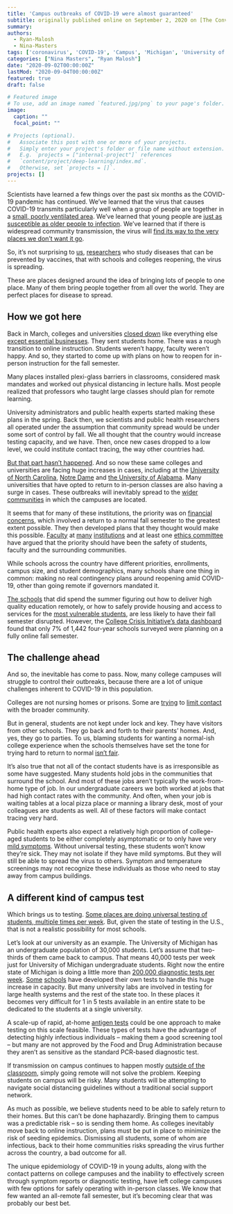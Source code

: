 ```yaml
---
title: 'Campus outbreaks of COVID-19 were almost guaranteed'
subtitle: originally published online on September 2, 2020 on [The Conversation](https://theconversation.com/campus-outbreaks-of-covid-19-were-almost-guaranteed-145235)
summary: 
authors: 
  - Ryan-Malosh
  - Nina-Masters
tags: ['coronavirus', 'COVID-19', 'Campus', 'Michigan', 'University of Michigan', 'community spread']
categories: ["Nina Masters", "Ryan Malosh"]
date: "2020-09-02T00:00:00Z"
lastMod: "2020-09-04T00:00:00Z"
featured: true
draft: false

# Featured image
# To use, add an image named `featured.jpg/png` to your page's folder. 
image:
  caption: ""
  focal_point: ""

# Projects (optional).
#   Associate this post with one or more of your projects.
#   Simply enter your project's folder or file name without extension.
#   E.g. `projects = ["internal-project"]` references 
#   `content/project/deep-learning/index.md`.
#   Otherwise, set `projects = []`.
projects: []
---
```

Scientists have learned a few things over the past six months as the COVID-19 pandemic has continued. We’ve learned that the virus that causes COVID-19 transmits particularly well when a group of people are together in a [small, poorly ventilated area](https://www.cidrap.umn.edu/news-perspective/2020/05/indoor-spread-covid-19-can-be-lessened-experts-say). We’ve learned that young people are [just as susceptible as older people to infection](https://www.statnews.com/2020/03/18/coronavirus-new-age-analysis-of-risk-confirms-young-adults-not-invincible/). We’ve learned that if there is widespread community transmission, the virus will [find its way to the very places we don’t want it go](https://www.forbes.com/sites/annaesakismith/2020/06/29/can-college-campuses-prevent-the-spread-of-covid-19-when-they-reopen-this-fall/#4e256e8f1024).

So, it’s not surprising to [us](https://scholar.google.com/citations?hl=en&user=e9oZqAgAAAAJ), [researchers](https://scholar.google.com/citations?user=OMatXSwAAAAJ&hl=en) who study diseases that can be prevented by vaccines, that with schools and colleges reopening, the virus is spreading.

These are places designed around the idea of bringing lots of people to one place. Many of them bring people together from all over the world. They are perfect places for disease to spread.

## How we got here
Back in March, colleges and universities [closed down](https://www.cnn.com/2020/03/09/us/coronavirus-university-college-classes/index.html) like everything else [except essential businesses](https://www.mlive.com/public-interest/2020/03/all-michigan-residents-most-businesses-ordered-to-stay-home-to-slow-spread-of-coronavirus.html). They sent students home. There was a rough transition to online instruction. Students weren’t happy, faculty weren’t happy. And so, they started to come up with plans on how to reopen for in-person instruction for the fall semester.

Many places installed plexi-glass barriers in classrooms, considered mask mandates and worked out physical distancing in lecture halls. Most people realized that professors who taught large classes should plan for remote learning.

University administrators and public health experts started making these plans in the spring. Back then, we scientists and public health researchers all operated under the assumption that community spread would be under some sort of control by fall. We all thought that the country would increase testing capacity, and we have. Then, once new cases dropped to a low level, we could institute contact tracing, the way other countries had.

[But that part hasn’t happened](https://www.theatlantic.com/politics/archive/2020/08/contact-tracing-hr-6666-working-us/615637/). And so now these same colleges and universities are facing huge increases in cases, including at the [University of North Carolina](https://carolinatogether.unc.edu/dashboard/), [Notre Dame](https://here.nd.edu/our-approach/dashboard/) and [the University of Alabama](https://uasystem.edu/covid-19-dashboard/). Many universities that have opted to return to in-person classes are also having a surge in cases. These outbreaks will inevitably spread to the [wider communities](https://iowastartingline.com/2020/08/30/ames-iowa-city-covid-outbreaks-are-worst-in-the-world/) in which the campuses are located.

It seems that for many of these institutions, the priority was on [financial concerns](https://www.nytimes.com/2020/08/03/business/how-schools-reopen.html), which involved a return to a normal fall semester to the greatest extent possible. They then developed plans that they thought would make this possible. [Faculty](https://www.insidehighered.com/news/2020/07/31/faculty-members-new-coronavirus-hot-spots-want-remote-fall-or-delayed-opening) at [many](https://www.washingtonpost.com/education/2020/07/01/college-professors-fall-remote-teaching/) [institutions](https://www.savannahnow.com/business/20200721/savannah-state-faculty-members-urge-university-system-of-georgia-to-move-to-online-remote-learning-for-fall-semester) and at least one [ethics committee](https://drive.google.com/file/d/1hcO4IuY9Rck3rXFojSUydgYD8YhMdRmy/view) have argued that the priority should have been the safety of students, faculty and the surrounding communities.

While schools across the country have different priorities, enrollments, campus size, and student demographics, many schools share one thing in common: making no real contingency plans around reopening amid COVID-19, other than going remote if governors mandated it.

[The schools](https://www.insidehighered.com/news/2020/05/14/cal-state-pursuing-online-fall) that did spend the summer figuring out how to deliver high quality education remotely, or how to safely provide housing and access to services for the [most vulnerable students](https://www.newamerica.org/education-policy/edcentral/playbook-campus-housing-during-covid-19-considerations-housing-and-reimbursing-students/), are less likely to have their fall semester disrupted. However, the [College Crisis Initiative’s data dashboard](https://collegecrisis.shinyapps.io/dashboard/) found that only 7% of 1,442 four-year schools surveyed were planning on a fully online fall semester.

## The challenge ahead
And so, the inevitable has come to pass. Now, many college campuses will struggle to control their outbreaks, because there are a lot of unique challenges inherent to COVID-19 in this population.

Colleges are not nursing homes or prisons. Some are [trying](https://www.detroitnews.com/story/news/local/michigan/2020/08/19/albion-college-track-students-forbid-travel-off-campus-covid-19/5611603002/) to [limit contact](https://www.newarkadvocate.com/story/news/local/granville/2020/08/07/denison-majority-students-expected-back-person-learning-app/5572564002/) with the broader community.

But in general, students are not kept under lock and key. They have visitors from other schools. They go back and forth to their parents’ homes. And, yes, they go to parties. To us, blaming students for wanting a normal-ish college experience when the schools themselves have set the tone for trying hard to return to normal [isn’t fair](https://www.chronicle.com/article/the-student-blaming-has-begun).

It’s also true that not all of the contact students have is as irresponsible as some have suggested. Many students hold jobs in the communities that surround the school. And most of these jobs aren’t typically the work-from-home type of job. In our undergraduate careers we both worked at jobs that had high contact rates with the community. And often, when your job is waiting tables at a local pizza place or manning a library desk, most of your colleagues are students as well. All of these factors will make contact tracing very hard.

Public health experts also expect a relatively high proportion of college-aged students to be either completely asymptomatic or to only have very [mild symptoms](https://www.npr.org/2020/08/26/906145012/colleges-report-more-covid-19-cases-as-students-return-to-campus). Without universal testing, these students won’t know they’re sick. They may not isolate if they have mild symptoms. But they will still be able to spread the virus to others. Symptom and temperature screenings may not recognize these individuals as those who need to stay away from campus buildings.

## A different kind of campus test
Which brings us to testing. [Some places are doing universal testing of students, multiple times per week](https://fortune.com/2020/08/29/covid-testing-university-of-illinois-saliva-test-coronavirus-students-twice-weekly/). But, given the state of testing in the U.S., that is not a realistic possibility for most schools.

Let’s look at our university as an example. The University of Michigan has an undergraduate population of 30,000 students. Let’s assume that two-thirds of them came back to campus. That means 40,000 tests per week just for University of Michigan undergraduate students. Right now the entire state of Michigan is doing a little more than [200,000 diagnostic tests per week](https://mistartmap.info/). [Some](https://covid19.illinois.edu/health-and-support/on-campus-covid-19-testing/) [schools](https://www.bu.edu/back2bu/student-health-safety/covid-19-screening-testing-contact-tracing/) have developed their own tests to handle this huge increase in capacity. But many university labs are involved in testing for large health systems and the rest of the state too. In these places it becomes very difficult for 1 in 5 tests available in an entire state to be dedicated to the students at a single university.

A scale-up of rapid, at-home [antigen tests](https://theconversation.com/will-the-new-15-minute-covid-19-test-solve-us-testing-problems-145285) could be one approach to make testing on this scale feasible. These types of tests have the advantage of detecting highly infectious individuals – making them a good screening tool – but many are not approved by the Food and Drug Administration because they aren’t as sensitive as the standard PCR-based diagnostic test.

If transmission on campus continues to happen mostly [outside of the classroom](https://uasystem.edu/assets/2020/08/Press-release-2020Aug28-2.pdf), simply going remote will not solve the problem. Keeping students on campus will be risky. Many students will be attempting to navigate social distancing guidelines without a traditional social support network.

As much as possible, we believe students need to be able to safely return to their homes. But this can’t be done haphazardly. Bringing them to campus was a predictable risk – so is sending them home. As colleges inevitably move back to online instruction, plans must be put in place to minimize the risk of seeding epidemics. Dismissing all students, some of whom are infectious, back to their home communities risks spreading the virus further across the country, a bad outcome for all.

The unique epidemiology of COVID-19 in young adults, along with the contact patterns on college campuses and the inability to effectively screen through symptom reports or diagnostic testing, have left college campuses with few options for safely operating with in-person classes. We know that few wanted an all-remote fall semester, but it’s becoming clear that was probably our best bet.